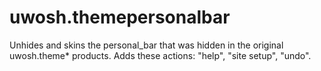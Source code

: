 uwosh.themepersonalbar
======================

Unhides and skins the personal_bar that was hidden in the original uwosh.theme* products.  Adds these actions: "help", "site setup", "undo".
